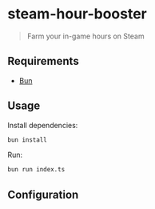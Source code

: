 # steam-hour-booster
> Farm your in-game hours on Steam

## Requirements
- [Bun](https://bun.sh/)

## Usage

Install dependencies:

```bash
bun install
```

Run:

```bash
bun run index.ts
```

## Configuration

